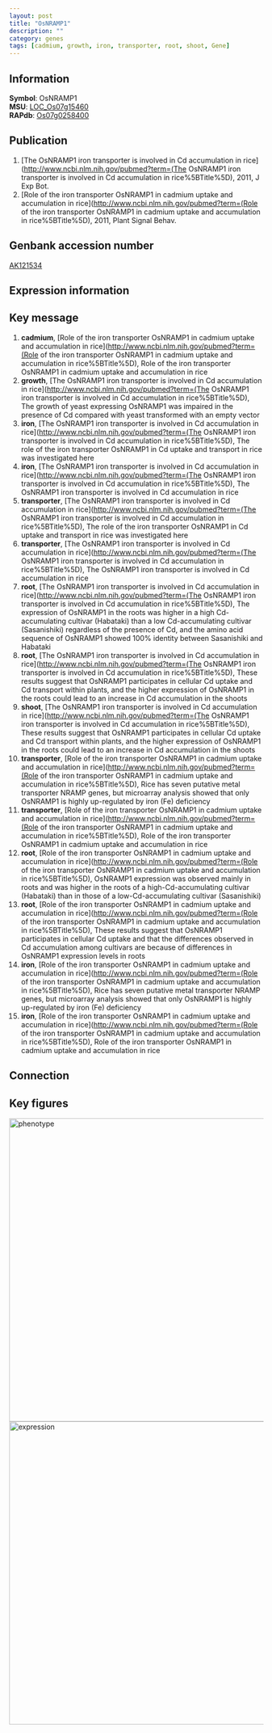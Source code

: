 ```yaml
---
layout: post
title: "OsNRAMP1"
description: ""
category: genes
tags: [cadmium, growth, iron, transporter, root, shoot, Gene]
---
```


## Information
__Symbol__: OsNRAMP1  
__MSU__: [LOC_Os07g15460](http://rice.plantbiology.msu.edu/cgi-bin/ORF_infopage.cgi?orf=LOC_Os07g15460)  
__RAPdb__: [Os07g0258400](http://rapdb.dna.affrc.go.jp/viewer/gbrowse_details/irgsp1?name=Os07g0258400)  

## Publication
1. [The OsNRAMP1 iron transporter is involved in Cd accumulation in rice](http://www.ncbi.nlm.nih.gov/pubmed?term=(The OsNRAMP1 iron transporter is involved in Cd accumulation in rice%5BTitle%5D), 2011, J Exp Bot.
2. [Role of the iron transporter OsNRAMP1 in cadmium uptake and accumulation in rice](http://www.ncbi.nlm.nih.gov/pubmed?term=(Role of the iron transporter OsNRAMP1 in cadmium uptake and accumulation in rice%5BTitle%5D), 2011, Plant Signal Behav.

## Genbank accession number
[AK121534](http://www.ncbi.nlm.nih.gov/nuccore/AK121534)

## Expression information

## Key message
1. __cadmium__, [Role of the iron transporter OsNRAMP1 in cadmium uptake and accumulation in rice](http://www.ncbi.nlm.nih.gov/pubmed?term=(Role of the iron transporter OsNRAMP1 in cadmium uptake and accumulation in rice%5BTitle%5D), Role of the iron transporter OsNRAMP1 in cadmium uptake and accumulation in rice
2. __growth__, [The OsNRAMP1 iron transporter is involved in Cd accumulation in rice](http://www.ncbi.nlm.nih.gov/pubmed?term=(The OsNRAMP1 iron transporter is involved in Cd accumulation in rice%5BTitle%5D),  The growth of yeast expressing OsNRAMP1 was impaired in the presence of Cd compared with yeast transformed with an empty vector
3. __iron__, [The OsNRAMP1 iron transporter is involved in Cd accumulation in rice](http://www.ncbi.nlm.nih.gov/pubmed?term=(The OsNRAMP1 iron transporter is involved in Cd accumulation in rice%5BTitle%5D),  The role of the iron transporter OsNRAMP1 in Cd uptake and transport in rice was investigated here
4. __iron__, [The OsNRAMP1 iron transporter is involved in Cd accumulation in rice](http://www.ncbi.nlm.nih.gov/pubmed?term=(The OsNRAMP1 iron transporter is involved in Cd accumulation in rice%5BTitle%5D), The OsNRAMP1 iron transporter is involved in Cd accumulation in rice
5. __transporter__, [The OsNRAMP1 iron transporter is involved in Cd accumulation in rice](http://www.ncbi.nlm.nih.gov/pubmed?term=(The OsNRAMP1 iron transporter is involved in Cd accumulation in rice%5BTitle%5D),  The role of the iron transporter OsNRAMP1 in Cd uptake and transport in rice was investigated here
6. __transporter__, [The OsNRAMP1 iron transporter is involved in Cd accumulation in rice](http://www.ncbi.nlm.nih.gov/pubmed?term=(The OsNRAMP1 iron transporter is involved in Cd accumulation in rice%5BTitle%5D), The OsNRAMP1 iron transporter is involved in Cd accumulation in rice
7. __root__, [The OsNRAMP1 iron transporter is involved in Cd accumulation in rice](http://www.ncbi.nlm.nih.gov/pubmed?term=(The OsNRAMP1 iron transporter is involved in Cd accumulation in rice%5BTitle%5D),  The expression of OsNRAMP1 in the roots was higher in a high Cd-accumulating cultivar (Habataki) than a low Cd-accumulating cultivar (Sasanishiki) regardless of the presence of Cd, and the amino acid sequence of OsNRAMP1 showed 100% identity between Sasanishiki and Habataki
8. __root__, [The OsNRAMP1 iron transporter is involved in Cd accumulation in rice](http://www.ncbi.nlm.nih.gov/pubmed?term=(The OsNRAMP1 iron transporter is involved in Cd accumulation in rice%5BTitle%5D),  These results suggest that OsNRAMP1 participates in cellular Cd uptake and Cd transport within plants, and the higher expression of OsNRAMP1 in the roots could lead to an increase in Cd accumulation in the shoots
9. __shoot__, [The OsNRAMP1 iron transporter is involved in Cd accumulation in rice](http://www.ncbi.nlm.nih.gov/pubmed?term=(The OsNRAMP1 iron transporter is involved in Cd accumulation in rice%5BTitle%5D),  These results suggest that OsNRAMP1 participates in cellular Cd uptake and Cd transport within plants, and the higher expression of OsNRAMP1 in the roots could lead to an increase in Cd accumulation in the shoots
10. __transporter__, [Role of the iron transporter OsNRAMP1 in cadmium uptake and accumulation in rice](http://www.ncbi.nlm.nih.gov/pubmed?term=(Role of the iron transporter OsNRAMP1 in cadmium uptake and accumulation in rice%5BTitle%5D),  Rice has seven putative metal transporter NRAMP genes, but microarray analysis showed that only OsNRAMP1 is highly up-regulated by iron (Fe) deficiency
11. __transporter__, [Role of the iron transporter OsNRAMP1 in cadmium uptake and accumulation in rice](http://www.ncbi.nlm.nih.gov/pubmed?term=(Role of the iron transporter OsNRAMP1 in cadmium uptake and accumulation in rice%5BTitle%5D), Role of the iron transporter OsNRAMP1 in cadmium uptake and accumulation in rice
12. __root__, [Role of the iron transporter OsNRAMP1 in cadmium uptake and accumulation in rice](http://www.ncbi.nlm.nih.gov/pubmed?term=(Role of the iron transporter OsNRAMP1 in cadmium uptake and accumulation in rice%5BTitle%5D),  OsNRAMP1 expression was observed mainly in roots and was higher in the roots of a high-Cd-accumulating cultivar (Habataki) than in those of a low-Cd-accumulating cultivar (Sasanishiki)
13. __root__, [Role of the iron transporter OsNRAMP1 in cadmium uptake and accumulation in rice](http://www.ncbi.nlm.nih.gov/pubmed?term=(Role of the iron transporter OsNRAMP1 in cadmium uptake and accumulation in rice%5BTitle%5D),  These results suggest that OsNRAMP1 participates in cellular Cd uptake and that the differences observed in Cd accumulation among cultivars are because of differences in OsNRAMP1 expression levels in roots
14. __iron__, [Role of the iron transporter OsNRAMP1 in cadmium uptake and accumulation in rice](http://www.ncbi.nlm.nih.gov/pubmed?term=(Role of the iron transporter OsNRAMP1 in cadmium uptake and accumulation in rice%5BTitle%5D),  Rice has seven putative metal transporter NRAMP genes, but microarray analysis showed that only OsNRAMP1 is highly up-regulated by iron (Fe) deficiency
15. __iron__, [Role of the iron transporter OsNRAMP1 in cadmium uptake and accumulation in rice](http://www.ncbi.nlm.nih.gov/pubmed?term=(Role of the iron transporter OsNRAMP1 in cadmium uptake and accumulation in rice%5BTitle%5D), Role of the iron transporter OsNRAMP1 in cadmium uptake and accumulation in rice

## Connection

## Key figures
<img src="http://ricencode.github.io/images/OsNRAMP1.pheno.png" alt="phenotype"  style="width: 600px;"/>

<img src="http://ricencode.github.io/images/OsNRAMP1.exp.png" alt="expression"  style="width: 600px;"/>


